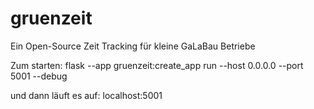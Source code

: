 # gruenzeit
Ein Open-Source Zeit Tracking für kleine GaLaBau Betriebe

Zum starten:
flask --app gruenzeit:create_app run --host 0.0.0.0 --port 5001 --debug

und dann läuft es auf:
localhost:5001